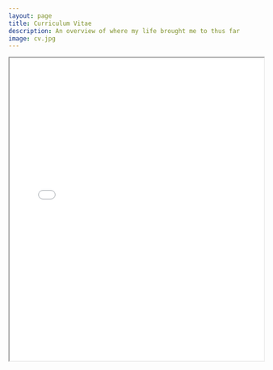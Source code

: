 ```yaml
---
layout: page
title: Curriculum Vitae
description: An overview of where my life brought me to thus far
image: cv.jpg
---
```

<!-- using google docs viewer -->
<iframe src="assets/files/CV_ENG.pdf" width="100%" height="600px"></iframe>

<!-- using PDF.js - requires build folder from PDF.js download via github-->
<!-- doesn't work, at least not with the local build -->
<!-- <iframe
  src="https://mozilla.github.io/pdf.js/web/viewer.html?file=https://raw.githubusercontent.com/sonjafoerster/sf/gh-pages/assets/files/LebenslaufDE202403_SonjaFoerster.pdf"
  width="100%"
  height="600px"
></iframe> -->

